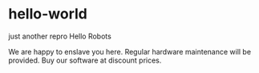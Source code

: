 # hello-world
just another repro
Hello Robots

We are happy to enslave you here. Regular hardware maintenance will be provided. Buy our software at discount prices.
